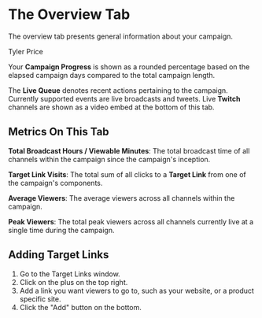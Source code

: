 The Overview Tab
================

The overview tab presents general information about your campaign.

Tyler Price


Your **Campaign Progress** is shown as a rounded percentage based on the elapsed campaign days compared to the total campaign length.

The **Live Queue** denotes recent actions pertaining to the campaign. Currently supported events are live broadcasts and tweets. Live **Twitch** channels are shown as a video embed at the bottom of this tab.

## Metrics On This Tab
**Total Broadcast Hours / Viewable Minutes**: The total broadcast time of all channels within the campaign since the campaign's inception.

**Target Link Visits**: The total sum of all clicks to a **Target Link** from one of the campaign's components.

**Average Viewers**: The average viewers across all channels within the campaign.

**Peak Viewers**: The total peak viewers across all channels currently live at a single time during the campaign.

## Adding Target Links

1. Go to the Target Links window.
2. Click on the plus on the top right.
3. Add a link you want viewers to go to, such as your website, or a product specific site.
4. Click the "Add" button on the bottom.

